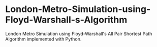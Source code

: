 # London-Metro-Simulation-using-Floyd-Warshall-s-Algorithm
London Metro Simulation using Floyd-Warshall's All Pair Shortest Path Algorithm implemented with Python.
